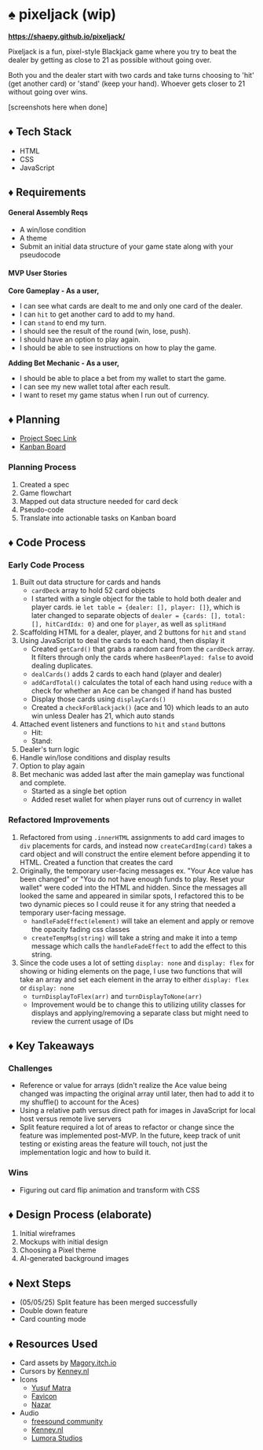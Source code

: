 # ♠️ pixeljack (wip)

**https://shaepy.github.io/pixeljack/**

Pixeljack is a fun, pixel-style Blackjack game where you try to beat the dealer by getting as close to 21 as possible without going over. 

Both you and the dealer start with two cards and take turns choosing to 'hit' (get another card) or 'stand' (keep your hand). Whoever gets closer to 21 without going over wins.

[screenshots here when done]

## ♦️ Tech Stack
- HTML
- CSS
- JavaScript

## ♦️ Requirements
#### General Assembly Reqs
- A win/lose condition
- A theme
- Submit an initial data structure of your game state along with your pseudocode

#### MVP User Stories
**Core Gameplay - As a user,**
- I can see what cards are dealt to me and only one card of the dealer.
- I can `hit` to get another card to add to my hand.
- I can `stand` to end my turn.
- I should see the result of the round (win, lose, push).
- I should have an option to play again.
- I should be able to see instructions on how to play the game.

**Adding Bet Mechanic - As a user,**
- I should be able to place a bet from my wallet to start the game.
- I can see my new wallet total after each result.
- I want to reset my game status when I run out of currency.

## ♦️ Planning
- [Project Spec Link](https://www.notion.so/GA-Unit-1-Blackjack-Spec-1df7ed1fdd588080b0eac50acd836b7e)
- [Kanban Board](https://www.notion.so/1e67ed1fdd58801da157e5544ee59df1?v=1e67ed1fdd5881c39a73000cbad160d4&pvs=4)

### Planning Process
1. Created a spec
2. Game flowchart
3. Mapped out data structure needed for card deck
4. Pseudo-code
5. Translate into actionable tasks on Kanban board

## ♦️ Code Process
### Early Code Process
1. Built out data structure for cards and hands
    - `cardDeck` array to hold 52 card objects
    - I started with a single object for the table to hold both dealer and player cards. ie `let table = {dealer: [], player: []}`, which is later changed to separate objects of `dealer = {cards: [], total: [], hitCardIdx: 0}` and one for `player`, as well as `splitHand` 
2. Scaffolding HTML for a dealer, player, and 2 buttons for `hit` and `stand`
3. Using JavaScript to deal the cards to each hand, then display it
    - Created `getCard()` that grabs a random card from the `cardDeck` array. It filters through only the cards where `hasBeenPlayed: false` to avoid dealing duplicates.
    - `dealCards()` adds 2 cards to each hand (player and dealer)
    - `addCardTotal()` calculates the total of each hand using `reduce` with a check for whether an Ace can be changed if hand has busted
    - Display those cards using `displayCards()`
    - Created a `checkForBlackjack()` (ace and 10) which leads to an auto win unless Dealer has 21, which auto stands
4. Attached event listeners and functions to `hit` and `stand` buttons 
    - Hit:
    - Stand: 
5. Dealer's turn logic
6. Handle win/lose conditions and display results
7. Option to play again
8. Bet mechanic was added last after the main gameplay was functional and complete.
    - Started as a single bet option
    - Added reset wallet for when player runs out of currency in wallet

### Refactored Improvements
1. Refactored from using `.innerHTML` assignments to add card images to `div` placements for cards, and instead now `createCardImg(card)` takes a card object and will construct the entire element before appending it to HTML. 
Created a function that creates the card
2. Originally, the temporary user-facing messages ex. "Your Ace value has been changed" or "You do not have enough funds to play. Reset your wallet" were coded into the HTML and hidden. Since the messages all looked the same and appeared in similar spots, I refactored this to be two dynamic pieces so I could reuse it for any string that needed a temporary user-facing message.
    - `handleFadeEffect(element)` will take an element and apply or remove the opacity fading css classes
    - `createTempMsg(string)` will take a string and make it into a temp message which calls the `handleFadeEffect` to add the effect to this string. 
3. Since the code uses a lot of setting `display: none` and `display: flex` for showing or hiding elements on the page, I use two functions that will take an array and set each element in the array to either `display: flex` or `display: none`
    - `turnDisplayToFlex(arr)` and `turnDisplayToNone(arr)`
    - Improvement would be to change this to utilizing utility classes for displays and applying/removing a separate class but might need to review the current usage of IDs

## ♦️ Key Takeaways

### Challenges
- Reference or value for arrays (didn't realize the Ace value being changed was impacting the original array until later, then had to add it to my shuffle() to account for the Aces)
- Using a relative path versus direct path for images in JavaScript for local host versus remote live servers
- Split feature required a lot of areas to refactor or change since the feature was implemented post-MVP. In the future, keep track of unit testing or existing areas the feature will touch, not just the implementation logic and how to build it.

### Wins
-  Figuring out card flip animation and transform with CSS

## ♦️ Design Process (elaborate)
1. Initial wireframes
2. Mockups with initial design
3. Choosing a Pixel theme
4. AI-generated background images

## ♦️ Next Steps
- (05/05/25) Split feature has been merged successfully
- Double down feature
- Card counting mode

## ♦️ Resources Used
- Card assets by [Magory.itch.io](https://magory.itch.io/cute-pixel-playing-cards)
- Cursors by [Kenney.nl](https://kenney.nl/assets/cursor-pixel-pack)
- Icons
    - [Yusuf Matra](https://thenounproject.com/creator/yusufmatra/)
    - [Favicon](https://www.flaticon.com/free-icon/cards_8315168) 
    - [Nazar](https://thenounproject.com/creator/eyeshapedamulet/)
- Audio
    - [freesound community](https://pixabay.com/users/freesound_community-46691455/)
    - [Kenney.nl](https://kenney.nl/assets/casino-audio)
    - [Lumora Studios](https://pixabay.com/users/lumora_studios-39090352/)